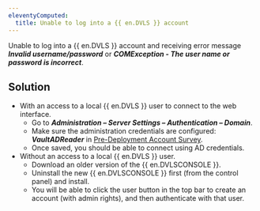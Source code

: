```yaml
---
eleventyComputed:
  title: Unable to log into a {{ en.DVLS }} account
---
```

Unable to log into a {{ en.DVLS }} account and receiving error message ***Invalid username/password*** or ***COMException - The user name or password is incorrect***.

## Solution

* With an access to a local {{ en.DVLS }} user to connect to the web interface.
    * Go to ***Administration – Server Settings – Authentication – Domain***.
    * Make sure the administration credentials are configured: ***VaultADReader*** in [Pre-Deployment Account Survey](/kb/devolutions-server/knowledge-base/pre-deployment-account-survey/).
    * Once saved, you should be able to connect using AD credentials.
* Without an access to a local {{ en.DVLS }} user.
    * Download an older version of the {{ en.DVLSCONSOLE }}.
    * Uninstall the new {{ en.DVLSCONSOLE }} first (from the control panel) and install.
    * You will be able to click the user button in the top bar to create an account (with admin rights), and then authenticate with that user.
